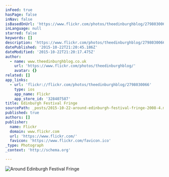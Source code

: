 ```yaml
---
inFeed: true
hasPage: false
inNav: false
isBasedOnUrl: 'https://www.flickr.com/photos/theedinburghblog/2798030066/'
inLanguage: null
starred: false
keywords: []
description: 'https://www.flickr.com/photos/theedinburghblog/2798030066/'
datePublished: '2015-10-22T21:20:45.186Z'
dateModified: '2015-10-22T21:20:17.475Z'
author:
  - name: www.theedinburghblog.co.uk
    url: 'https://www.flickr.com/photos/theedinburghblog/'
    avatar: {}
related: []
app_links:
  - url: 'flickr://flickr.com/photos/theedinburghblog/2798030066'
    type: ios
    app_name: Flickr
    app_store_id: '328407587'
title: Edinburgh Festival Fringe
sourcePath: _posts/2015-10-22-around-edinburgh-festival-fringe-2008-4.md
published: true
authors: []
publisher:
  name: Flickr
  domain: www.flickr.com
  url: 'https://www.flickr.com/'
  favicon: 'https://www.flickr.com/favicon.ico'
_type: Photograph
_context: 'http://schema.org'

---
```

![Around Edinburgh Festival Fringe](https://farm4.staticflickr.com/3038/2798030066_f99218a6d4_b.jpg)